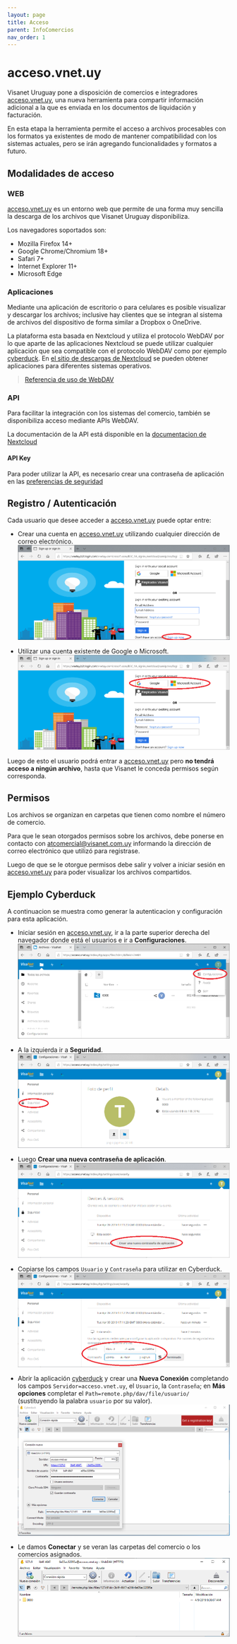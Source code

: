 ```yaml
---
layout: page
title: Acceso
parent: InfoComercios
nav_order: 1
---
```


# acceso.vnet.uy

Visanet Uruguay pone a disposición de comercios e integradores [acceso.vnet.uy](https://acceso.vnet.uy), una nueva herramienta para compartir información adicional a la que es enviada en los documentos de liquidación y facturación.

En esta etapa la herramienta permite el acceso a archivos procesables con los formatos ya existentes de modo de mantener compatibilidad con los sistemas actuales, pero se irán agregando funcionalidades y formatos a futuro.

## Modalidades de acceso

### WEB
[acceso.vnet.uy](https://acceso.vnet.uy) es un entorno web que permite de una forma muy sencilla la descarga de los archivos que Visanet Uruguay disponibiliza.

Los navegadores soportados son:

* Mozilla Firefox 14+
* Google Chrome/Chromium 18+
* Safari 7+
* Internet Explorer 11+
* Microsoft Edge


### Aplicaciones
Mediante una aplicación de escritorio o para celulares es posible visualizar y descargar los archivos; inclusive hay clientes que se integran al sistema de archivos del dispositivo de forma similar a Dropbox o OneDrive.

La plataforma esta basada en Nextcloud y utiliza el protocolo WebDAV por lo que aparte de las aplicaciones Nextcloud se puede utilizar cualquier aplicación que sea compatible con el protocolo WebDAV como por ejemplo [cyberduck](https://cyberduck.io/webdav/).  En [el sitio de descargas de Nextcloud](https://nextcloud.com/install/#install-clients) se pueden obtener aplicaciones para diferentes sistemas operativos.

> [Referencia de uso de WebDAV](https://docs.nextcloud.com/server/stable/user_manual/files/access_webdav.html)

### API
Para facilitar la integración con los sistemas del comercio, también se disponibiliza acceso mediante APIs WebDAV.

La documentación de la API está disponible en la [documentacion de Nextcloud](https://docs.nextcloud.com/server/stable/developer_manual/client_apis/WebDAV/index.html)

#### API Key
Para poder utilizar la API, es necesario crear una contraseña de aplicación en las [preferencias de seguridad](https://acceso.vnet.uy/index.php/settings/user/security)


## Registro / Autenticación
Cada usuario que desee acceder a [acceso.vnet.uy](https://acceso.vnet.uy) puede optar entre:
* Crear una cuenta en [acceso.vnet.uy](https://acceso.vnet.uy) utilizando cualquier dirección de correo electrónico.
![Fig. 1](/assets/img/Fig1.png)

* Utilizar una cuenta existente de Google o Microsoft.
![Fig. 2](/assets/img/Fig2.png)

Luego de esto el usuario podrá entrar a [acceso.vnet.uy](https://acceso.vnet.uy) pero **no tendrá acceso a ningún archivo**, hasta que Visanet le conceda permisos según corresponda.


## Permisos
Los archivos se organizan en carpetas que tienen como nombre el número de comercio.

Para que le sean otorgados permisos sobre los archivos, debe ponerse en contacto con [atcomercial@visanet.com.uy](mailto:atcomercial@visanet.com.uy) informando la dirección de correo electrónico que utilizó para registrase.

Luego de que se le otorgue permisos debe salir y volver a iniciar sesión en [acceso.vnet.uy](https://acceso.vnet.uy) para poder visualizar los archivos compartidos.

## Ejemplo Cyberduck
A continuacion se muestra como generar la autenticacion y configuración para esta aplicación.

* Iniciar sesión en [acceso.vnet.uy](https://acceso.vnet.uy), ir a la parte superior derecha del navegador donde está el usuarios e ir a **Configuraciones**.
![Fig. 3](/assets/img/Fig3.png)

* A la izquierda ir a **Seguridad**.
![Fig. 4](/assets/img/Fig4.png)

* Luego **Crear una nueva contraseña de aplicación**.
![Fig. 5](/assets/img/Fig5.png)

* Copiarse los campos `Usuario` y `Contraseña` para utilizar en Cyberduck.
![Fig. 6](/assets/img/Fig6.png)

* Abrir la aplicación [cyberduck](https://cyberduck.io/webdav/) y crear una **Nueva Conexión** completando los campos `Servidor=acceso.vnet.uy`, el `Usuario`, la `Contraseña`; en **Más opciones** completar el `Path=remote.php/dav/file/usuario/` (sustituyendo la palabra `usuario` por su valor).
![Fig. 7](/assets/img/Fig7.png)

* Le damos **Conectar** y se veran las carpetas del comercio o los comercios asignados.
![Fig. 8](/assets/img/Fig8.png)
